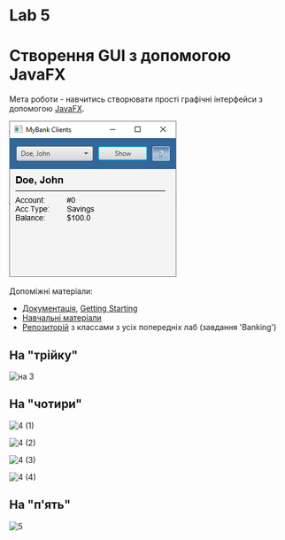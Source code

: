 
# Lab 5
# Створення GUI з допомогою JavaFX 

Мета роботи - навчитись створювати прості графічні інтерфейси з допомогою [JavaFX](https://openjfx.io/). 

![Demo](https://github.com/ppc-ntu-khpi/GUI-Lab3-Starter/blob/master/Lab%205%20-%20JavaFX/GUI-Lab-5.PNG)

Допоміжні матеріали: 
- [Документація](https://openjfx.io/javadoc/11/), [Getting Starting](https://openjfx.io/openjfx-docs/) 
- [Навчальні матеріали](https://netbeans.org/kb/trails/matisse.html)
- [Репозиторій](https://github.com/liketaurus/OOP-JAVA) з классами з усіх попередніх лаб (завдання 'Banking')

## На "трійку" 
![на 3](https://github.com/user-attachments/assets/39157410-cdb4-44f4-a588-e163dce5872d)

## На "чотири"
![4 (1)](https://github.com/user-attachments/assets/fd10eda7-c08e-4616-9b87-e85192167b33)

![4 (2)](https://github.com/user-attachments/assets/fa4bdbf2-acd3-453f-a65f-53e31d8d564c)

![4 (3)](https://github.com/user-attachments/assets/9741bb0e-cc34-489e-ab1e-e3ee25155947)

![4 (4)](https://github.com/user-attachments/assets/e91ec737-765b-478d-924d-083d7e149577)

## На "п'ять"
![5](https://github.com/user-attachments/assets/eada521d-1264-4330-85c1-32ac594923f0)
